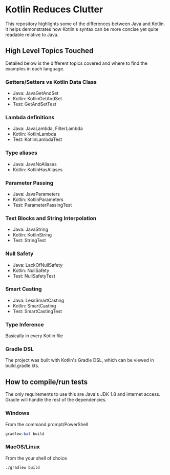 # Kotlin Reduces Clutter

This repository highlights some of the differences between Java and Kotlin.  It helps demonstrates how Kotlin's syntax can be more concise yet quite readable relative to Java.

## High Level Topics Touched

Detailed below is the different topics covered and where to find the examples in each language.

### Getters/Setters vs Kotlin Data Class
- Java: JavaGetAndSet
- Kotlin: KotlinGetAndSet
- Test: GetAndSetTest

### Lambda definitions
- Java: JavaLambda, FilterLambda
- Kotlin: KotlinLambda
- Test: KotlinLambdaTest

### Type aliases
- Java: JavaNoAliases
- Kotlin: KotlinHasAliases

### Parameter Passing
- Java: JavaParameters
- Kotlin: KotlinParameters
- Test: ParameterPassingTest

### Text Blocks and String Interpolation
- Java: JavaString
- Kotlin: KotlinString
- Test: StringTest

### Null Safety
- Java: LackOfNullSafety
- Kotlin: NullSafety
- Test: NullSafetyTest

### Smart Casting
- Java: LessSmartCasting
- Kotlin: SmartCasting
- Test: SmartCastingTest

### Type Inference
Basically in every Kotlin file

### Gradle DSL
The project was built with Kotlin's Gradle DSL, which can be viewed in build.gradle.kts.

## How to compile/run tests

The only requirements to use this are Java's JDK 1.8 and internet access. Gradle will handle the rest of the dependencies.

### Windows

From the command prompt/PowerShell

```powershell
gradlew.bat build
```

### MacOS/Linux
From the your shell of choice

```bash
./gradlew build
```
